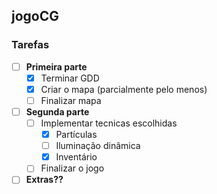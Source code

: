 ## jogoCG

### Tarefas

- [ ] **Primeira parte**
  - [x] Terminar GDD
  - [x] Criar o mapa (parcialmente pelo menos)
  - [ ] Finalizar mapa

- [ ] **Segunda parte**
  - [ ] Implementar tecnicas escolhidas
	- [X] Partículas
	- [ ] Iluminação  dinâmica
	- [x] Inventário
  - [ ] Finalizar o jogo

- [ ] **Extras??**
